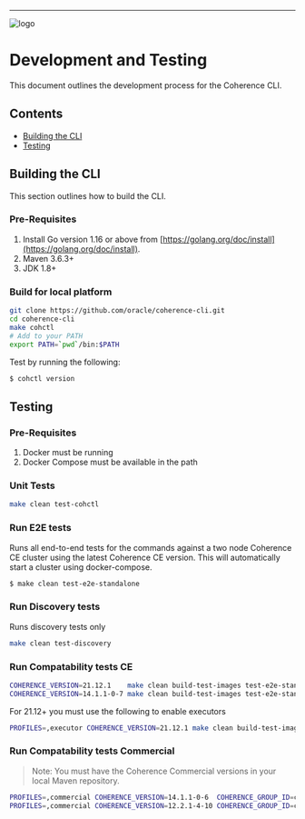 <!--
Copyright (c) 2021, Oracle and/or its affiliates.
Licensed under the Universal Permissive License v 1.0 as shown at
https://oss.oracle.com/licenses/upl.
-->

-----
![logo](docs/images/logo-with-name.png)

# Development and Testing

This document outlines the development process for the Coherence CLI.

## Contents
* [Building the CLI](#building-the-cli)
* [Testing](#testing)

## Building the CLI

This section outlines how to build the CLI.

### Pre-Requisites

1. Install Go version 1.16 or above from [https://golang.org/doc/install](https://golang.org/doc/install).
2. Maven 3.6.3+
3. JDK 1.8+

### Build for local platform

```bash
git clone https://github.com/oracle/coherence-cli.git
cd coherence-cli
make cohctl
# Add to your PATH
export PATH=`pwd`/bin:$PATH
```

Test by running the following:

```bash
$ cohctl version
```

## Testing

### Pre-Requisites

1. Docker must be running
2. Docker Compose must be available in the path

### Unit Tests

```bash
make clean test-cohctl
```

### Run E2E tests

Runs all end-to-end tests for the commands against a two node Coherence CE cluster using the latest
Coherence CE version. This will automatically start a cluster using docker-compose.

```bash
$ make clean test-e2e-standalone 
```

### Run Discovery tests

Runs discovery tests only

```bash
make clean test-discovery 
```

### Run Compatability tests CE

```bash
COHERENCE_VERSION=21.12.1    make clean build-test-images test-e2e-standalone
COHERENCE_VERSION=14.1.1-0-7 make clean build-test-images test-e2e-standalone
```

For 21.12+ you must use the following to enable executors

```bash
PROFILES=,executor COHERENCE_VERSION=21.12.1 make clean build-test-images test-e2e-standalone
```

### Run Compatability tests Commercial

> Note: You must have the Coherence Commercial versions in your local Maven repository.

```bash
PROFILES=,commercial COHERENCE_VERSION=14.1.1-0-6  COHERENCE_GROUP_ID=com.oracle.coherence make clean build-test-images test-e2e-standalone
PROFILES=,commercial COHERENCE_VERSION=12.2.1-4-10 COHERENCE_GROUP_ID=com.oracle.coherence make clean build-test-images test-e2e-standalone
```
